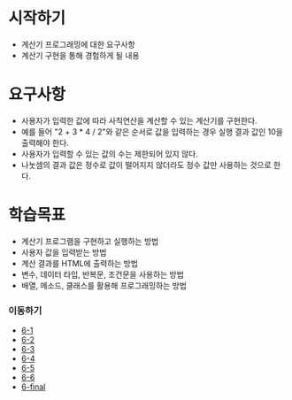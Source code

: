 # 시작하기

* 계산기 프로그래밍에 대한 요구사항
* 계산기 구현을 통해 경험하게 될 내용

# 요구사항

* 사용자가 입력한 값에 따라 사칙연산을 계산할 수 있는 계산기를 구현한다.
* 예를 들어 "2 + 3 * 4 / 2"와 같은 순서로 값을 입력하는 경우 실행 결과 값인 10을 출력해야 한다.
* 사용자가 입력할 수 있는 값의 수는 제한되어 있지 않다.
* 나눗셈의 결과 값은 정수로 값이 떨어지지 않더라도 정수 값만 사용하는 것으로 한다.

# 학습목표

* 계산기 프로그램을 구현하고 실행하는 방법
* 사용자 값을 입력받는 방법
* 계산 결과를 HTML에 출력하는 방법
* 변수, 데이터 타입, 반복문, 조건문을 사용하는 방법
* 배열, 메소드, 클래스를 활용해 프로그래밍하는 방법

### 이동하기

* [6-1](./level6-1/README.md)
* [6-2](./level6-2/README.md)
* [6-3](./level6-3/README.md)
* [6-4](./level6-4/README.md)
* [6-5](./level6-5/README.md)
* [6-6](./level6-6/README.md)
* [6-final](./level6-final/README.md)